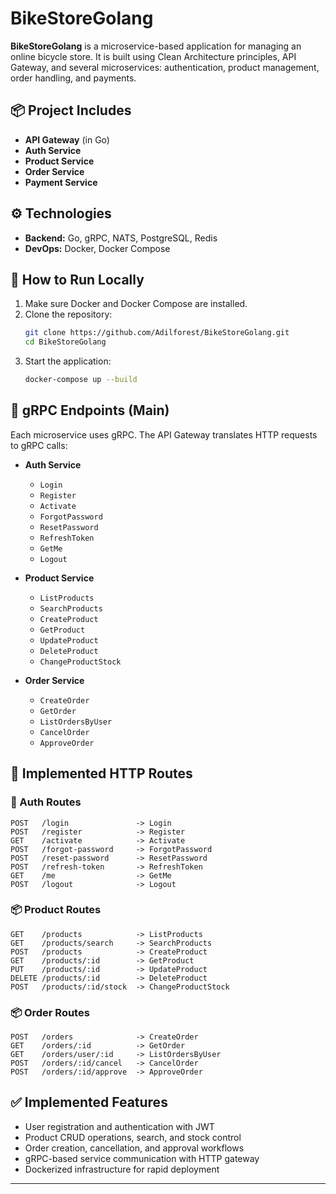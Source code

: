 
# BikeStoreGolang

**BikeStoreGolang** is a microservice-based application for managing an online bicycle store. It is built using Clean Architecture principles, API Gateway, and several microservices: authentication, product management, order handling, and payments.

## 📦 Project Includes

- **API Gateway** (in Go)
- **Auth Service**
- **Product Service**
- **Order Service**
- **Payment Service**

## ⚙️ Technologies

- **Backend:** Go, gRPC, NATS, PostgreSQL, Redis
- **DevOps:** Docker, Docker Compose

## 🚀 How to Run Locally

1. Make sure Docker and Docker Compose are installed.
2. Clone the repository:
   ```bash
   git clone https://github.com/Adilforest/BikeStoreGolang.git
   cd BikeStoreGolang
   ```
3. Start the application:
   ```bash
   docker-compose up --build
   ```


## 🔌 gRPC Endpoints (Main)

Each microservice uses gRPC. The API Gateway translates HTTP requests to gRPC calls:

- **Auth Service**
  - `Login`
  - `Register`
  - `Activate`
  - `ForgotPassword`
  - `ResetPassword`
  - `RefreshToken`
  - `GetMe`
  - `Logout`

- **Product Service**
  - `ListProducts`
  - `SearchProducts`
  - `CreateProduct`
  - `GetProduct`
  - `UpdateProduct`
  - `DeleteProduct`
  - `ChangeProductStock`

- **Order Service**
  - `CreateOrder`
  - `GetOrder`
  - `ListOrdersByUser`
  - `CancelOrder`
  - `ApproveOrder`

## 📌 Implemented HTTP Routes

### 🔐 Auth Routes

```http
POST   /login               -> Login
POST   /register            -> Register
GET    /activate            -> Activate
POST   /forgot-password     -> ForgotPassword
POST   /reset-password      -> ResetPassword
POST   /refresh-token       -> RefreshToken
GET    /me                  -> GetMe
POST   /logout              -> Logout
```

### 📦 Product Routes

```http
GET    /products            -> ListProducts
GET    /products/search     -> SearchProducts
POST   /products            -> CreateProduct
GET    /products/:id        -> GetProduct
PUT    /products/:id        -> UpdateProduct
DELETE /products/:id        -> DeleteProduct
POST   /products/:id/stock  -> ChangeProductStock
```

### 📦 Order Routes

```http
POST   /orders              -> CreateOrder
GET    /orders/:id          -> GetOrder
GET    /orders/user/:id     -> ListOrdersByUser
POST   /orders/:id/cancel   -> CancelOrder
POST   /orders/:id/approve  -> ApproveOrder
```

## ✅ Implemented Features

- User registration and authentication with JWT
- Product CRUD operations, search, and stock control
- Order creation, cancellation, and approval workflows
- gRPC-based service communication with HTTP gateway
- Dockerized infrastructure for rapid deployment

---

